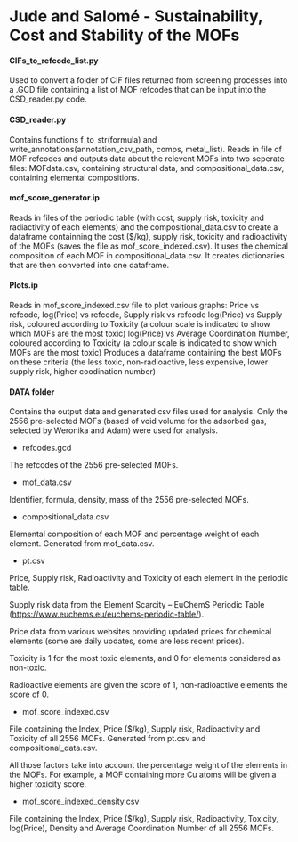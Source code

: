 # Jude and Salomé - Sustainability, Cost and Stability of the MOFs


#### CIFs_to_refcode_list.py

Used to convert a folder of CIF files returned from screening processes into a .GCD file containing a list of MOF refcodes that can be input into the CSD_reader.py code.


#### CSD_reader.py

Contains functions f_to_str(formula) and write_annotations(annotation_csv_path, comps, metal_list).
Reads in file of MOF refcodes and outputs data about the relevent MOFs into two seperate files: MOFdata.csv, containing structural data, and compositional_data.csv, containing elemental compositions.


#### mof_score_generator.ip

Reads in files of the periodic table (with cost, supply risk, toxicity and radiactivity of each elements) and the compositional_data.csv to create a dataframe containning the cost ($/kg), supply risk, toxicity and radioactivity of the MOFs (saves the file as mof_score_indexed.csv). It uses the chemical composition of each MOF in compositional_data.csv. It creates dictionaries that are then converted into one dataframe.


#### Plots.ip

Reads in mof_score_indexed.csv file to plot various graphs:
Price vs refcode, log(Price) vs refcode, Supply risk vs refcode
log(Price) vs Supply risk, coloured according to Toxicity (a colour scale is indicated to show which MOFs are the most toxic)
log(Price) vs Average Coordination Number, coloured according to Toxicity (a colour scale is indicated to show which MOFs are the most toxic)
Produces a dataframe containing the best MOFs on these criteria (the less toxic, non-radioactive, less expensive, lower supply risk, higher coodination number)

#### DATA folder

Contains the output data and generated csv files used for analysis. Only the 2556 pre-selected MOFs (based of void volume for the adsorbed gas, selected by Weronika and Adam) were used for analysis.

- refcodes.gcd

The refcodes of the 2556 pre-selected MOFs. 

- mof_data.csv

Identifier, formula, density, mass of the 2556 pre-selected MOFs.

- compositional_data.csv

Elemental composition of each MOF and percentage weight of each element. Generated from mof_data.csv.

- pt.csv

Price, Supply risk, Radioactivity and Toxicity of each element in the periodic table.

Supply risk data from the Element Scarcity – EuChemS Periodic Table (https://www.euchems.eu/euchems-periodic-table/).

Price data from various websites providing updated prices for chemical elements (some are daily updates, some are less recent prices).

Toxicity is 1 for the most toxic elements, and 0 for elements considered as non-toxic.

Radioactive elements are given the score of 1, non-radioactive elements the score of 0.

- mof_score_indexed.csv

File containing the Index,	Price ($/kg),	Supply risk,	Radioactivity and	Toxicity of all 2556 MOFs. Generated from pt.csv and compositional_data.csv.

All those factors take into account the percentage weight of the elements in the MOFs. For example, a MOF containing more Cu atoms will be given a higher toxicity score.

- mof_score_indexed_density.csv

File containing the Index,	Price ($/kg),	Supply risk,	Radioactivity,	Toxicity, log(Price),	Density and	Average Coordination Number of all 2556 MOFs. 
